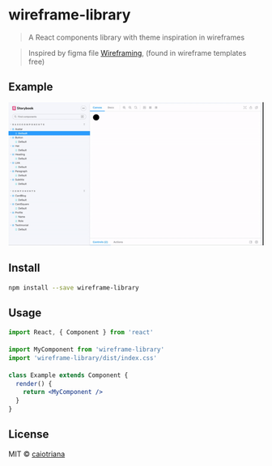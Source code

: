 # wireframe-library

> A React components library with theme inspiration in wireframes

> Inspired by figma file [Wireframing](https://www.figma.com/file/GBCGqs11KNeUyPksQzEMw0hr/Wireframing/duplicate), (found in wireframe templates free)

## Example
![Backup mysql google driver](assets/gif_doc.gif)

## Install

```bash
npm install --save wireframe-library
```

## Usage

```jsx
import React, { Component } from 'react'

import MyComponent from 'wireframe-library'
import 'wireframe-library/dist/index.css'

class Example extends Component {
  render() {
    return <MyComponent />
  }
}
```

## License

MIT © [caiotriana](https://github.com/caiotriana)
